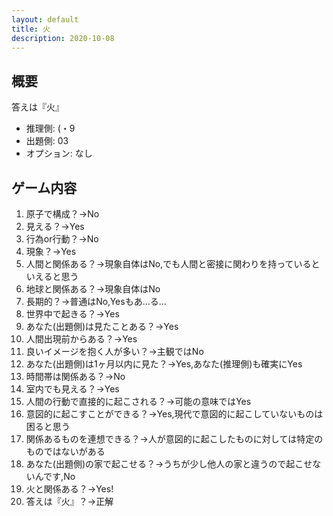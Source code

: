 ```yaml
---
layout: default
title: 火
description: 2020-10-08
---
```


## 概要

答えは『火』

- 推理側: (・9
- 出題側: 03
- オプション: なし

## ゲーム内容

1. 原子で構成？→No
2. 見える？→Yes
3. 行為or行動？→No
4. 現象？→Yes
5. 人間と関係ある？→現象自体はNo,でも人間と密接に関わりを持っているといえると思う
6. 地球と関係ある？→現象自体はNo
7. 長期的？→普通はNo,Yesもあ…る…
8. 世界中で起きる？→Yes
9. あなた(出題側)は見たことある？→Yes
10. 人間出現前からある？→Yes
11. 良いイメージを抱く人が多い？→主観ではNo
12. あなた(出題側)は1ヶ月以内に見た？→Yes,あなた(推理側)も確実にYes
13. 時間帯は関係ある？→No
14. 室内でも見える？→Yes
15. 人間の行動で直接的に起こされる？→可能の意味ではYes
16. 意図的に起こすことができる？→Yes,現代で意図的に起こしていないものは困ると思う
17. 関係あるものを連想できる？→人が意図的に起こしたものに対しては特定のものではないがある
18. あなた(出題側)の家で起こせる？→うちが少し他人の家と違うので起こせないんです,No
19. 火と関係ある？→Yes!
20. 答えは『火』？→正解
